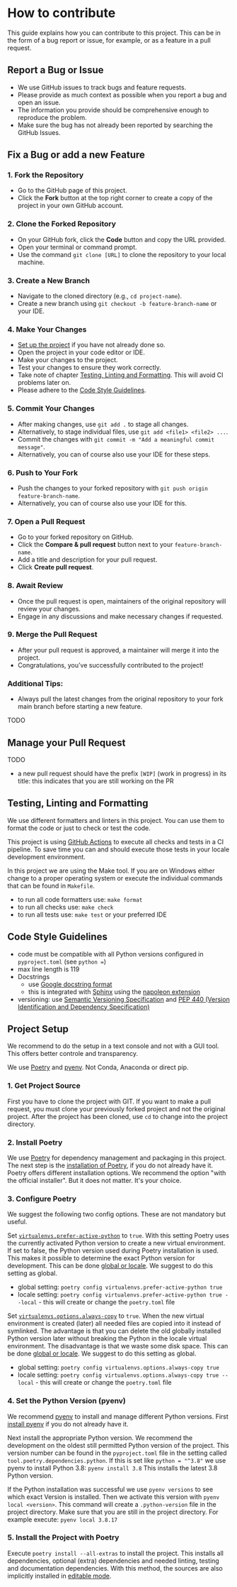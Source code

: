 # How to contribute

This guide explains how you can contribute to this project.
This can be in the form of a bug report or issue, for example, or as a feature in a pull request.

## Report a Bug or Issue

- We use GitHub issues to track bugs and feature requests.
- Please provide as much context as possible when you report a bug and open an issue.
- The information you provide should be comprehensive enough to reproduce the problem.
- Make sure the bug has not already been reported by searching the GitHub Issues.

## Fix a Bug or add a new Feature

### 1. Fork the Repository

- Go to the GitHub page of this project.
- Click the **Fork** button at the top right corner to create a copy of the project in your own GitHub account.

### 2. Clone the Forked Repository

- On your GitHub fork, click the **Code** button and copy the URL provided.
- Open your terminal or command prompt.
- Use the command `git clone [URL]` to clone the repository to your local machine.

### 3. Create a New Branch

- Navigate to the cloned directory (e.g., `cd project-name`).
- Create a new branch using `git checkout -b feature-branch-name` or your IDE.

### 4. Make Your Changes

- [Set up the project](#project-setup) if you have not already done so.
- Open the project in your code editor or IDE.
- Make your changes to the project.
- Test your changes to ensure they work correctly.
- Take note of chapter [Testing, Linting and Formatting](#testing-linting-and-formatting).
  This will avoid CI problems later on.
- Please adhere to the [Code Style Guidelines](#code-style-guidelines).

### 5. Commit Your Changes

- After making changes, use `git add .` to stage all changes.
- Alternatively, to stage individual files, use `git add <file1> <file2> ...`.
- Commit the changes with `git commit -m "Add a meaningful commit message"`.
- Alternatively, you can of course also use your IDE for these steps.

### 6. Push to Your Fork

- Push the changes to your forked repository with `git push origin feature-branch-name`.
- Alternatively, you can of course also use your IDE for this.

### 7. Open a Pull Request

- Go to your forked repository on GitHub.
- Click the **Compare & pull request** button next to your `feature-branch-name`.
- Add a title and description for your pull request.
- Click **Create pull request**.

### 8. Await Review

- Once the pull request is open, maintainers of the original repository will review your changes.
- Engage in any discussions and make necessary changes if requested.

### 9. Merge the Pull Request

- After your pull request is approved, a maintainer will merge it into the project.
- Congratulations, you’ve successfully contributed to the project!

### Additional Tips:

- Always pull the latest changes from the original repository to your fork main branch
  before starting a new feature.

TODO

## Manage your Pull Request

TODO

- a new pull request should have the prefix `[WIP]` (work in progress) in its title:
  this indicates that you are still working on the PR

## Testing, Linting and Formatting

We use different formatters and linters in this project.
You can use them to format the code or just to check or test the code.

This project is using [GitHub Actions](https://docs.github.com/en/actions)
to execute all checks and tests in a CI pipeline.
To save time you can and should execute those tests in your locale development environment.

In this project we are using the Make tool.
If you are on Windows either change to a proper operating system
or execute the individual commands that can be found in `Makefile`.

- to run all code formatters use: `make format`
- to run all checks use: `make check`
- to run all tests use: `make test` or your preferred IDE

## Code Style Guidelines

- code must be compatible with all Python versions configured in `pyproject.toml` (see `python =`)
- max line length is 119
- Docstrings
  - use [Google docstring format](https://github.com/google/styleguide/blob/gh-pages/pyguide.md#38-comments-and-docstrings)
  - this is integrated with [Sphinx](https://www.sphinx-doc.org/) using the
    [napoleon extension](https://www.sphinx-doc.org/en/master/usage/extensions/napoleon.html)
- versioning: use [Semantic Versioning Specification](https://semver.org/) and
  [PEP 440 (Version Identification and Dependency Specification)](https://www.python.org/dev/peps/pep-0440/)

## Project Setup

We recommend to do the setup in a text console and not with a GUI tool.
This offers better controle and transparency.

We use [Poetry](https://python-poetry.org/docs/) and
[pyenv](https://github.com/pyenv/pyenv). Not Conda, Anaconda or direct pip.

### 1. Get Project Source

First you have to clone the project with GIT.
If you want to make a pull request, you must clone your previously forked project and
not the original project.
After the project has been cloned, use `cd` to change into the project directory.

### 2. Install Poetry

We use [Poetry](https://python-poetry.org/docs/) for dependency management and packaging in this project.
The next step is the [installation of Poetry](https://python-poetry.org/docs/#installation),
if you do not already have it.
Poetry offers different installation options. We recommend the option "with the official installer".
But it does not matter. It's your choice.

### 3. Configure Poetry

We suggest the following two config options. These are not mandatory but useful.

Set [`virtualenvs.prefer-active-python`](https://python-poetry.org/docs/configuration/#virtualenvsprefer-active-python-experimental)
to `true`.
With this setting Poetry uses the currently activated Python version to create a new virtual environment.
If set to false, the Python version used during Poetry installation is used.
This makes it possible to determine the exact Python version for development.
This can be done [global or locale](https://python-poetry.org/docs/configuration/#local-configuration).
We suggest to do this setting as global.

- global setting: `poetry config virtualenvs.prefer-active-python true`
- locale setting: `poetry config virtualenvs.prefer-active-python true --local` - this will create or change the `poetry.toml` file

Set [`virtualenvs.options.always-copy`](https://python-poetry.org/docs/configuration/#virtualenvsoptionsalways-copy)
to `true`.
When the new virtual environment is created (later) all needed files are copied into it instead of symlinked.
The advantage is that you can delete the old globally installed Python version later without breaking the Python in
the locale virtual environment.
The disadvantage is that we waste some disk space.
This can be done [global or locale](https://python-poetry.org/docs/configuration/#local-configuration).
We suggest to do this setting as global.

- global setting: `poetry config virtualenvs.options.always-copy true`
- locale setting: `poetry config virtualenvs.options.always-copy true --local` - this will create or change the `poetry.toml` file

### 4. Set the Python Version (pyenv)

We recommend [pyenv](https://github.com/pyenv/pyenv) to install and manage different Python versions.
First [install pyenv](https://github.com/pyenv/pyenv#installation) if you do not already have it.

Next install the appropriate Python version.
We recommend the development on the oldest still permitted Python version of the project.
This version number can be found in the `pyproject.toml` file in the setting called
`tool.poetry.dependencies.python`. If this is set like `python = "^3.8"`
we use pyenv to install Python 3.8:
`pyenv install 3.8`
This installs the latest 3.8 Python version.

If the Python installation was successful we use `pyenv versions` to see which exact Version is installed.
Then we activate this version with `pyenv local <version>`.
This command will create a `.python-version` file in the project directory.
Make sure that you are still in the project directory.
For example execute: `pyenv local 3.8.17`

### 5. Install the Project with Poetry

Execute `poetry install --all-extras` to install the project.
This installs all dependencies, optional (extra) dependencies and
needed linting, testing and documentation dependencies.
With this method, the sources are also implicitly installed in
[editable mode](https://pip.pypa.io/en/latest/cli/pip_install/#cmdoption-e).
